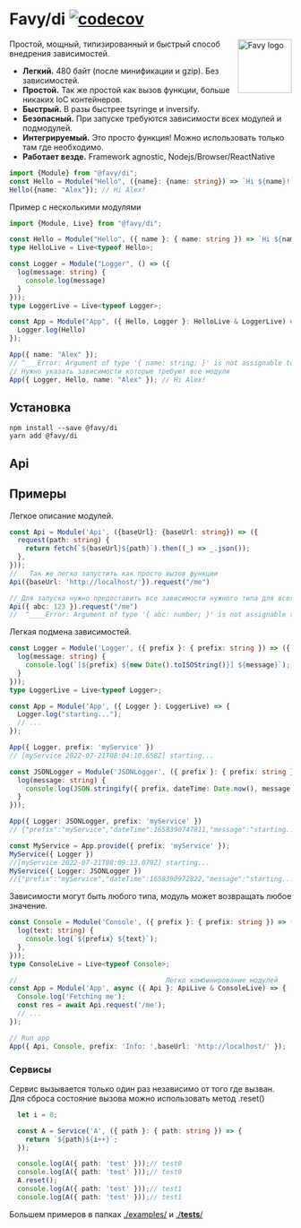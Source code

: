 # Favy/di [![codecov](https://codecov.io/gh/favyorg/di/branch/master/graph/badge.svg?token=P42D5R2C14)](https://codecov.io/gh/favyorg/di)

<img align="right" width="96" height="96" title="Favy logo"
     src="https://avatars.githubusercontent.com/u/101423384?s=400&u=5cf1213e9c56e3d9f2fcc6d131b80e00daf1c2bc&v=4">
Простой, мощный, типизированный и быстрый способ внедрения зависимостей.
- **Легкий.** 480 байт (после минификации и gzip). Без зависимостей.
- **Простой.** Так же простой как вызов функции, больше никаких IoC контейнеров.
- **Быстрый.** В разы быстрее tsyringe и inversify.
- **Безопасный.** При запуске требуются зависимости всех модулей и подмодулей.
- **Интегрируемый.** Это просто функция! Можно использовать только там где необходимо.
- **Работает везде.** Framework agnostic, Nodejs/Browser/ReactNative
```ts
import {Module} from "@favy/di";
const Hello = Module("Hello", ({name}: {name: string}) => `Hi ${name}!`);
Hello({name: "Alex"}); // Hi Alex!
```
Пример с несколькими модулями
```ts
import {Module, Live} from "@favy/di";

const Hello = Module("Hello", ({ name }: { name: string }) => `Hi ${name}!`);
type HelloLive = Live<typeof Hello>;

const Logger = Module("Logger", () => ({
  log(message: string) {
    console.log(message)
  }
}));
type LoggerLive = Live<typeof Logger>;

const App = Module("App", ({ Hello, Logger }: HelloLive & LoggerLive) => {
  Logger.log(Hello)
});

App({ name: "Alex" });
// ^___Error: Argument of type '{ name: string; }' is not assignable to parameter oftype 'ModuleDeps<HelloLive & LoggerLive, true>'.
// Нужно указать зависимости которые требуют все модули
App({ Logger, Hello, name: "Alex" }); // Hi Alex!

```
## Установка
```
npm install --save @favy/di
yarn add @favy/di
```
## Api

## Примеры

Легкое описание модулей.
```ts
const Api = Module('Api', ({baseUrl}: {baseUrl: string}) => ({
  request(path: string) {
    return fetch(`${baseUrl}${path}`).then((_) => _.json());
  },
}));
//   Так же легко запустить как просто вызов функции
Api({baseUrl: 'http://localhost/'}).request("/me")

// Для запуска нужно предоставить все зависимости нужного типа для всех модулей
Api({ abc: 123 }).request("/me")
//  ^____Error: Argument of type '{ abc: number; }' is not assignable to parameter of type 'LocalDeps<{ baseUrl: string; }, true>'.

```
Легкая подмена зависимостей.
```ts
const Logger = Module('Logger', ({ prefix }: { prefix: string }) => ({
  log(message: string) {
    console.log(`[${prefix} ${new Date().toISOString()}] ${message}`);
  }
}));
type LoggerLive = Live<typeof Logger>;

const App = Module('App', ({ Logger }: LoggerLive) => {
  Logger.log("starting...");
  // ...
});

App({ Logger, prefix: 'myService' })
// [myService 2022-07-21T08:04:10.658Z] starting...

const JSONLogger = Module('JSONLogger', ({ prefix }: { prefix: string }) => ({
  log(message: string) {
    console.log(JSON.stringify({ prefix, dateTime: Date.now(), message }));
  }
}));

App({ Logger: JSONLogger, prefix: 'myService' })
// {"prefix":"myService","dateTime":1658390747811,"message":"starting..."}

const MyService = App.provide({ prefix: 'myService' });
MyService({ Logger })
//[myService 2022-07-21T08:09:13.079Z] starting...
MyService({ Logger: JSONLogger })
//{"prefix":"myService","dateTime":1658390972822,"message":"starting..."}
```
Зависимости могут быть любого типа, модуль может возвращать любое значение.

```ts
const Console = Module('Console', ({ prefix }: { prefix: string }) => ({
  log(text: string) {
    console.log(`${prefix} ${text}`);
  },
}));
type ConsoleLive = Live<typeof Console>;

//                                     Легко комбинирование модулей
const App = Module('App', async ({ Api }: ApiLive & ConsoleLive) => {
  Console.log('Fetching me');
  const res = await Api.request('/me');
  // ...
});

// Run app
App({ Api, Console, prefix: 'Info: ',baseUrl: 'http://localhost/' });
```
### Сервисы
Сервис вызывается только один раз независимо от того где вызван.
Для сброса состояние вызова можно использовать метод .reset()
```ts
  let i = 0;

  const A = Service('A', ({ path }: { path: string }) => {
    return `${path}${i++}`;
  });

  console.log(A({ path: 'test' }));// test0
  console.log(A({ path: 'test' }));// test0
  A.reset();
  console.log(A({ path: 'test' }));// test1
  console.log(A({ path: 'test' }));// test1
```

Большем примеров в папках [./examples/](https://github.com/favyorg/di/tree/master/examples) и [./__tests__/](https://github.com/favyorg/di/tree/master/__tests__)